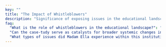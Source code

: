 ```yaml
---
key: ""
title: "The Impact of Whistleblowers"
description: "Significance of exposing issues in the educational landscape, to bring about powerful transformation in the world."
faq:
  "What is the role of whistleblowers in the educational landscape?": "Whistleblowers play a crucial role in the educational landscape by exposing issues such as corruption, misconduct, and unethical practices, which do lead to accountability and reforms within educational institutions. By shedding light on hidden or overlooked issues within educational institutions, prompting systemic changes and fostering a culture of transparency."
  "Can the case-tudy serve as catalysts for broader systemic changes in national governance or beyond, and across various sectors of society?": "Yes, the case-tudy can serve as catalysts for broader systemic changes by inspiring reforms in governance, promoting transparency and accountability standards, and influencing policy developments that extend beyond the educational sphere. With every new painful week at Richfield, the movement grows with the sole goal of fixing systemic inequalities, advocating for marginalized communities, and promoting equitable access to education as a fundamental right. Madam Ella is setting a precedent for accountability, encouraging individuals to speak out against wrongdoing, and promoting values of honesty and fairness in all aspects of society. May it also inspire individuals to become more engaged citizens and advocates for positive change in their communities and beyond."
  "What types of issues did Madam Ella experience within this institution?": "Madam Ella has experienced a wide range of issues inside Richfield, including financial fraud, academic misconduct and frequent malpractice, discrimination, safety violations, and other forms of wrongdoing that undermine the wellbeing of the students."
---
```

